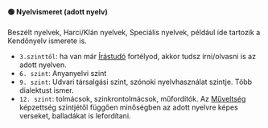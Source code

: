 #### 🟢 Nyelvismeret (adott nyelv)

Beszélt nyelvek, Harci/Klán nyelvek, Speciális nyelvek, például ide tartozik a Kendőnyelv ismerete is.

- `3.szinttől`: ha van már [Írástudó](../fortelyok.altalanos/irastudo.md) fortélyod, akkor tudsz írni/olvasni is az adott nyelven.
- `6. szint`: Anyanyelvi szint
- `9. szint`: Udvari társalgási szint, szónoki nyelvhasználat szintje. Több dialektust ismer.
- `12. szint`: tolmácsok, szinkrontolmácsok, műfordítók. Az [Műveltség](muveltseg.md) képzettség szintjétől függően minőségben az adott nyelvre képes verseket, balladákat is lefordítani.

